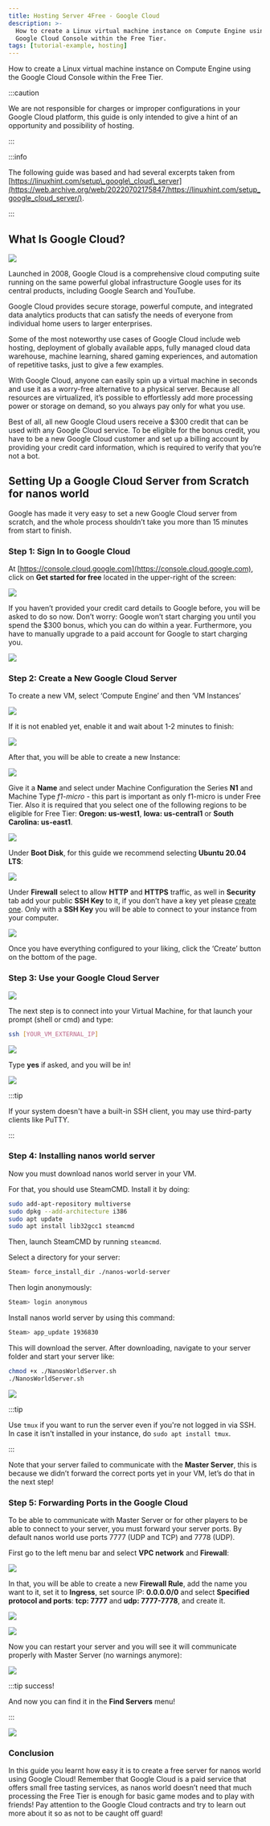 ```yaml
---
title: Hosting Server 4Free - Google Cloud
description: >-
  How to create a Linux virtual machine instance on Compute Engine using the
  Google Cloud Console within the Free Tier.
tags: [tutorial-example, hosting]
---
```



How to create a Linux virtual machine instance on Compute Engine using the Google Cloud Console within the Free Tier.

:::caution

We are not responsible for charges or improper configurations in your Google Cloud platform, this guide is only intended to give a hint of an opportunity and possibility of hosting.

:::

:::info

The following guide was based and had several excerpts taken from [https://linuxhint.com/setup\_google\_cloud\_server](https://web.archive.org/web/20220702175847/https://linuxhint.com/setup_google_cloud_server/).

:::

## What Is Google Cloud?

![](/img/docs/tutorials/hosting-4free-01.webp)

Launched in 2008, Google Cloud is a comprehensive cloud computing suite running on the same powerful global infrastructure Google uses for its central products, including Google Search and YouTube.

Google Cloud provides secure storage, powerful compute, and integrated data analytics products that can satisfy the needs of everyone from individual home users to larger enterprises.

Some of the most noteworthy use cases of Google Cloud include web hosting, deployment of globally available apps, fully managed cloud data warehouse, machine learning, shared gaming experiences, and automation of repetitive tasks, just to give a few examples.

With Google Cloud, anyone can easily spin up a virtual machine in seconds and use it as a worry-free alternative to a physical server. Because all resources are virtualized, it’s possible to effortlessly add more processing power or storage on demand, so you always pay only for what you use.

Best of all, all new Google Cloud users receive a $300 credit that can be used with any Google Cloud service. To be eligible for the bonus credit, you have to be a new Google Cloud customer and set up a billing account by providing your credit card information, which is required to verify that you’re not a bot.

## Setting Up a Google Cloud Server from Scratch for nanos world

Google has made it very easy to set a new Google Cloud server from scratch, and the whole process shouldn’t take you more than 15 minutes from start to finish.

### Step 1: Sign In to Google Cloud

At [https://console.cloud.google.com](https://console.cloud.google.com), click on **Get started for free** located in the upper-right of the screen:

![](/img/docs/tutorials/hosting-4free-02.webp)

If you haven’t provided your credit card details to Google before, you will be asked to do so now. Don’t worry: Google won’t start charging you until you spend the $300 bonus, which you can do within a year. Furthermore, you have to manually upgrade to a paid account for Google to start charging you.

![](/img/docs/tutorials/hosting-4free-03.webp)

### Step 2: Create a New Google Cloud Server

To create a new VM, select ‘Compute Engine’ and then ‘VM Instances’

![](/img/docs/tutorials/hosting-4free-04.webp)

If it is not enabled yet, enable it and wait about 1-2 minutes to finish:

![](/img/docs/tutorials/hosting-4free-05.webp)

After that, you will be able to create a new Instance:

![](/img/docs/tutorials/hosting-4free-06.webp)

Give it a **Name** and select under Machine Configuration the Series **N1** and Machine Type _f1-micro_ - this part is important as only f1-micro is under Free Tier. Also it is required that you select one of the following regions to be eligible for Free Tier: **Oregon: us-west1**, **Iowa: us-central1** or **South Carolina: us-east1**.

![](/img/docs/tutorials/hosting-4free-07.webp)

Under **Boot Disk**, for this guide we recommend selecting **Ubuntu 20.04 LTS**:

![](/img/docs/tutorials/hosting-4free-08.webp)

Under **Firewall** select to allow **HTTP** and **HTTPS** traffic, as well in **Security** tab add your public **SSH Key** to it, if you don’t have a key yet please [create one](https://docs.github.com/en/github/authenticating-to-github/generating-a-new-ssh-key-and-adding-it-to-the-ssh-agent). Only with a **SSH Key** you will be able to connect to your instance from your computer.

![](/img/docs/tutorials/hosting-4free-09.webp)

Once you have everything configured to your liking, click the ‘Create’ button on the bottom of the page.

### Step 3: Use your Google Cloud Server

![](/img/docs/tutorials/hosting-4free-10.webp)

The next step is to connect into your Virtual Machine, for that launch your prompt \(shell or cmd\) and type:

```bash
ssh [YOUR_VM_EXTERNAL_IP]
```

![](/img/docs/tutorials/hosting-4free-11.webp)

Type **yes** if asked, and you will be in!

![](/img/docs/tutorials/hosting-4free-12.webp)

:::tip

If your system doesn't have a built-in SSH client, you may use third-party clients like PuTTY.

:::

### Step 4: Installing nanos world server

Now you must download nanos world server in your VM.

For that, you should use SteamCMD. Install it by doing:

```bash
sudo add-apt-repository multiverse
sudo dpkg --add-architecture i386
sudo apt update
sudo apt install lib32gcc1 steamcmd
```

Then, launch SteamCMD by running `steamcmd`.

Select a directory for your server:

```bash
Steam> force_install_dir ./nanos-world-server
```

Then login anonymously:

```bash
Steam> login anonymous
```

Install nanos world server by using this command:

```bash
Steam> app_update 1936830
```

This will download the server. After downloading, navigate to your server folder and start your server like:

```bash
chmod +x ./NanosWorldServer.sh
./NanosWorldServer.sh
```

![](/img/docs/tutorials/hosting-4free-13.webp)

:::tip

Use `tmux` if you want to run the server even if you're not logged in via SSH. In case it isn't installed in your instance, do `sudo apt install tmux`.

:::

Note that your server failed to communicate with the **Master Server**, this is because we didn’t forward the correct ports yet in your VM, let’s do that in the next step!

### Step 5: Forwarding Ports in the Google Cloud

To be able to communicate with Master Server or for other players to be able to connect to your server, you must forward your server ports. By default nanos world use ports 7777 (UDP and TCP) and 7778 (UDP).

First go to the left menu bar and select **VPC network** and **Firewall**:

![](/img/docs/tutorials/hosting-4free-14.webp)

In that, you will be able to create a new **Firewall Rule**, add the name you want to it, set it to **Ingress**, set source IP: **0.0.0.0/0** and select **Specified protocol and ports**: **tcp: 7777** and **udp: 7777-7778**, and create it.

![](/img/docs/tutorials/hosting-4free-15.webp)

![](/img/docs/tutorials/hosting-4free-16.webp)

Now you can restart your server and you will see it will communicate properly with Master Server \(no warnings anymore\):

![](/img/docs/tutorials/hosting-4free-17.webp)

:::tip success!

And now you can find it in the **Find Servers** menu!

:::

![](/img/docs/tutorials/hosting-4free-18.webp)

### Conclusion

In this guide you learnt how easy it is to create a free server for nanos world using Google Cloud! Remember that Google Cloud is a paid service that offers small free tasting services, as nanos world doesn’t need that much processing the Free Tier is enough for basic game modes and to play with friends! Pay attention to the Google Cloud contracts and try to learn out more about it so as not to be caught off guard!

